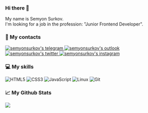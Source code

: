 ### Hi there 👋
My name is Semyon Surkov. 
<br>
I'm looking for a job in the profession: "Junior Frontend Developer".



### 📱 My contacts 
<a href="https://t.me/semyonsurkov/">
  <img alt="semyonsurkov's telegram" src="https://img.shields.io/badge/Telegram-2CA5E0?style=for-the-badge&logo=telegram&logoColor=white"/>
</a>
<a href="mailto:semyonsurkov@outlook.com"semyonsurkov@outlook.com">
  <img alt="semyonsurkov's outlook" src="https://img.shields.io/badge/Microsoft_Outlook-0078D4?style=for-the-badge&logo=microsoft-outlook&logoColor=white"/>
</a>
<a href="https://twitter.com/semyon_surkov">
  <img alt="semyonsurkov's twitter" src="https://img.shields.io/badge/Twitter-1DA1F2?style=for-the-badge&logo=twitter&logoColor=white">
</a>
<a href="https://www.instagram.com/semyon_surkov/">
  <img alt="semyonsurkov's instagram" src="https://img.shields.io/badge/Instagram-E4405F?style=for-the-badge&logo=instagram&logoColor=white">
</a>
<br>

### 💻 My skills
![HTML5](https://img.shields.io/badge/html5-%23E34F26.svg?style=for-the-badge&logo=html5&logoColor=white)
![CSS3](https://img.shields.io/badge/css3-%231572B6.svg?style=for-the-badge&logo=css3&logoColor=white)
![JavaScript](https://img.shields.io/badge/javascript-%23323330.svg?style=for-the-badge&logo=javascript&logoColor=%23F7DF1E)
![Linux](https://img.shields.io/badge/Linux-FCC624?style=for-the-badge&logo=linux&logoColor=black)
![Git](https://img.shields.io/badge/git-%23F05033.svg?style=for-the-badge&logo=git&logoColor=white)
### 📈 My Github Stats 
[![](https://github-readme-stats.vercel.app/api?username=semyonsurkov)](https://github.com/fey)
